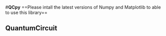 #**QCpy**
==Please intall the latest versions of Numpy and Matplotlib to able to use this library==

## QuantumCircuit
